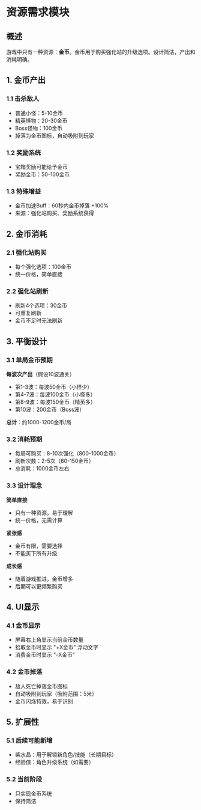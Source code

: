 # 资源需求模块

## 概述

游戏中只有一种资源：**金币**。金币用于购买强化站的升级选项。设计简洁，产出和消耗明确。

## 1. 金币产出

### 1.1 击杀敌人
- 普通小怪：5-10金币
- 精英怪物：20-30金币
- Boss怪物：100金币
- 掉落为金币图标，自动吸附到玩家

### 1.2 奖励系统
- 宝箱奖励可能给予金币
- 奖励金币：50-100金币

### 1.3 特殊增益
- 金币加速Buff：60秒内金币掉落 +100%
- 来源：强化站购买、奖励系统获得

## 2. 金币消耗

### 2.1 强化站购买
- 每个强化选项：100金币
- 统一价格，简单直接

### 2.2 强化站刷新
- 刷新4个选项：30金币
- 可重复刷新
- 金币不足时无法刷新

## 3. 平衡设计

### 3.1 单局金币预期

**每波次产出**（假设10波通关）
- 第1-3波：每波50金币（小怪少）
- 第4-7波：每波100金币（小怪多）
- 第8-9波：每波150金币（精英多）
- 第10波：200金币（Boss波）

**总计**：约1000-1200金币/局

### 3.2 消耗预期

- 每局可购买：8-10次强化（800-1000金币）
- 刷新次数：2-5次（60-150金币）
- 总消耗：1000金币左右

### 3.3 设计理念

**简单直接**
- 只有一种资源，易于理解
- 统一价格，无需计算

**紧张感**
- 金币有限，需要选择
- 不能买下所有升级

**成长感**
- 随着游戏推进，金币增多
- 后期可以更频繁购买

## 4. UI显示

### 4.1 金币显示
- 屏幕右上角显示当前金币数量
- 拾取金币时显示 "+X金币" 浮动文字
- 消费金币时显示 "-X金币"

### 4.2 金币掉落
- 敌人死亡掉落金币图标
- 自动吸附到玩家（吸附范围：5米）
- 金币闪烁特效，易于识别

## 5. 扩展性

### 5.1 后续可能新增
- 紫水晶：用于解锁新角色/技能（长期目标）
- 经验值：角色升级系统（如需要）

### 5.2 当前阶段
- 只实现金币系统
- 保持简洁

